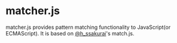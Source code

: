 # matcher.js

matcher.js provides pattern matching functionality to JavaScript(or ECMAScript).
It is based on [@h_ssakurai](https://twitter.com/h_sakurai)'s match.js.
